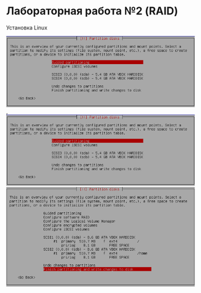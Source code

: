 # Лабораторная работа №2 (RAID)

Установка Linux


![](screenshots/firstTask/1.png),
![](screenshots/firstTask/1.png)
![](screenshots/firstTask/2.png)
